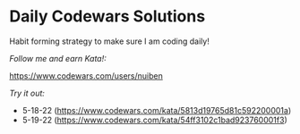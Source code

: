 # Daily Codewars Solutions
Habit forming strategy to make sure I am coding daily!

_Follow me and earn Kata!:_

https://www.codewars.com/users/nuiben

_Try it out:_
- 5-18-22 (https://www.codewars.com/kata/5813d19765d81c592200001a)
- 5-19-22 (https://www.codewars.com/kata/54ff3102c1bad923760001f3)
